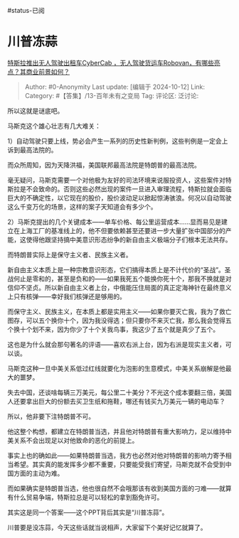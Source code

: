 #status-已阅 
# 川普冻蒜
[特斯拉推出无人驾驶出租车CyberCab ，无人驾驶货运车Robovan，有哪些亮点？其商业前景如何？](https://www.zhihu.com/question/814299278/answer/4829084980)

> Author: #0-Anonymity
> Last update: [编辑于 2024-10-12]
> Link:
> Category: #【答集】/13-百年未有之变局 
> Tag: 
> 评论区:
> 泛讨论:

所以这就是谜底吧。

马斯克这个雄心壮志有几大难关：

1）自动驾驶只要上线，势必会产生一系列的历史性新判例，这些判例是一定会上诉到最高法院的。

而众所周知，因为天降洪福，美国联邦最高法院是特朗普的最高法院。

毫无疑问，马斯克需要一个对他极为友好的司法环境来说服投资人，这些案件对特斯拉是不会致命的。否则这些必然出现的案件一旦进入审理流程，特斯拉就会面临巨大的不确定性，以它现在的股价，股价波动足以掀起惊涛骇浪。何况以自动驾驶这么千变万化的场景，这样的案子天知道会有多少个。

2）马斯克提出的几个关键成本——单车价格、每公里运营成本……显而易见是建立在上海工厂的基准线上的，他不但要依赖甚至还要进一步大量扩张中国部分的产能，这使得他跟坚持搞中美意识形态纷争的新自由主义极端分子们根本无法共存。

而特朗普实际上是保守主义者、民族主义者。

新自由主义本质上是一种宗教意识形态，它们搞得本质上是不计代价的“圣战”。圣战何止是零和的，甚至是负和的——如果我死五个能换你死十个，那我不换就是对信仰不坚贞。所以新自由主义者上台，中俄能压住局面的真正定海神针在最终意义上只有核弹——幸好我们核弹还是够用的。

而保守主义、民族主义，在本质上都是实用主义——如果你要灭亡我，我为了救亡图存，可以五个换你十个，因为我没得选；但只要你不来灭亡我，那么我会觉得五个换十个划不来，因为你少了十个关我鸟事，我这少了五个就是真少了五个。

这也是为什么就会那句著名的评语——喜欢右派上台，因为右派是现实主义者，可以谈。

马斯克这种一旦中美关系低过红线就要化为泡影的生意模式，中美关系崩解是他最大的噩梦。

失去中国，还谈啥每辆三万美元，每公里二十美分？不光这个成本要翻三倍，美国人还要拿出巨大的份额去买卫生纸和拖鞋，哪还有钱买九万美元一辆的电动车？

所以，他非要下注特朗普不可。

他这整个构想，都建立在特朗普当选，并且他对特朗普有重大影响力，足以维持中美关系不会出现足以对他致命的恶化的前提上。

事实上也的确如此——如果特朗普当选，我方也必然对他对特朗普的影响力寄予相当希望。其实真的能发挥多少都不重要，只要能受我们寄望，马斯克就不会受到中国方面的主动为难。

而如果确实是特朗普当选，他也很自然不会哦那该有收到美国方面的刁难——就算有什么贸易争端，特斯拉总是可以轻松的拿到豁免许可。

其实这是同一个答案——这个PPT背后其实是“川普冻蒜”。

川普要是没冻蒜，今天这些话就当说相声，大家留下个美好记忆就算了。